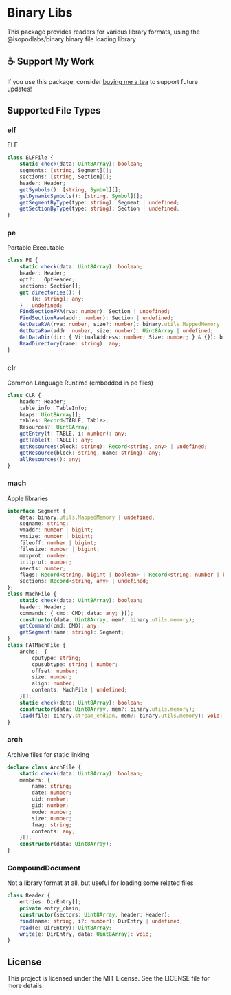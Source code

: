 # Binary Libs

This package provides readers for various library formats, using the @isopodlabs/binary binary file loading library

## ☕ Support My Work  
If you use this package, consider [buying me a tea](https://coff.ee/adrianstephens) to support future updates!  

## Supported File Types

### elf
ELF
```typescript
class ELFFile {
    static check(data: Uint8Array): boolean;
    segments: [string, Segment][];
    sections: [string, Section][];
    header: Header;
    getSymbols(): [string, Symbol][];
    getDynamicSymbols(): [string, Symbol][];
    getSegmentByType(type: string): Segment | undefined;
    getSectionByType(type: string): Section | undefined;
}
```

### pe
Portable Executable
```typescript
class PE {
    static check(data: Uint8Array): boolean;
    header: Header;
    opt?:   OptHeader;
    sections: Section[];
    get directories(): {
        [k: string]: any;
    } | undefined;
    FindSectionRVA(rva: number): Section | undefined;
    FindSectionRaw(addr: number): Section | undefined;
    GetDataRVA(rva: number, size?: number): binary.utils.MappedMemory | undefined;
    GetDataRaw(addr: number, size: number): Uint8Array | undefined;
    GetDataDir(dir: { VirtualAddress: number; Size: number; } & {}): binary.utils.MappedMemory | undefined;
    ReadDirectory(name: string): any;
}
```

### clr
Common Language Runtime (embedded in pe files)
```typescript
class CLR {
    header: Header;
    table_info: TableInfo;
    heaps: Uint8Array[];
    tables: Record<TABLE, Table>;
    Resources?: Uint8Array;
    getEntry(t: TABLE, i: number): any;
    getTable(t: TABLE): any;
    getResources(block: string): Record<string, any> | undefined;
    getResource(block: string, name: string): any;
    allResources(): any;
}
```
### mach
Apple libraries
```typescript
interface Segment {
    data: binary.utils.MappedMemory | undefined;
    segname: string;
    vmaddr: number | bigint;
    vmsize: number | bigint;
    fileoff: number | bigint;
    filesize: number | bigint;
    maxprot: number;
    initprot: number;
    nsects: number;
    flags: Record<string, bigint | boolean> | Record<string, number | boolean>;
    sections: Record<string, any> | undefined;
};
class MachFile {
    static check(data: Uint8Array): boolean;
    header: Header;
    commands: { cmd: CMD; data: any; }[];
    constructor(data: Uint8Array, mem?: binary.utils.memory);
    getCommand(cmd: CMD): any;
    getSegment(name: string): Segment;
}
class FATMachFile {
    archs:  {
        cputype: string;
        cpusubtype: string | number;
        offset: number;
        size: number;
        align: number;
        contents: MachFile | undefined;
    }[];
    static check(data: Uint8Array): boolean;
    constructor(data: Uint8Array, mem?: binary.utils.memory);
    load(file: binary.stream_endian, mem?: binary.utils.memory): void;
}
```

### arch
Archive files for static linking

```typescript
declare class ArchFile {
    static check(data: Uint8Array): boolean;
    members: {
        name: string;
        date: number;
        uid: number;
        gid: number;
        mode: number;
        size: number;
        fmag: string;
        contents: any;
    }[];
    constructor(data: Uint8Array);
}
```

### CompoundDocument
Not a library format at all, but useful for loading some related files
```typescript
class Reader {
    entries: DirEntry[];
    private entry_chain;
    constructor(sectors: Uint8Array, header: Header);
    find(name: string, i?: number): DirEntry | undefined;
    read(e: DirEntry): Uint8Array;
    write(e: DirEntry, data: Uint8Array): void;
}
```
## License

This project is licensed under the MIT License. See the LICENSE file for more details.